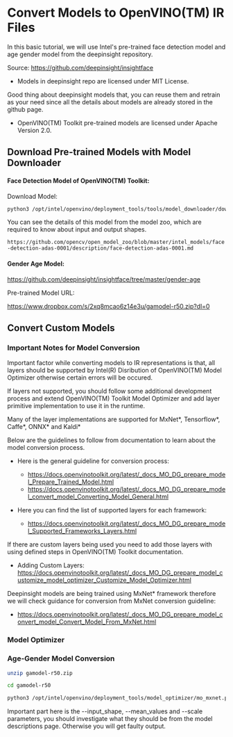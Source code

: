 # Convert Models to OpenVINO(TM) IR Files

In this basic tutorial, we will use Intel's pre-trained face detection model and age gender model from the deepinsight repository.
 
Source: https://github.com/deepinsight/insightface

- Models in deepinsight repo are licensed under MIT License.

Good thing about deepinsight models that, you can reuse them and retrain as your need since all the details about models are already stored in the github page.

- OpenVINO(TM) Toolkit pre-trained models are licensed under Apache Version 2.0.

## Download Pre-trained Models with Model Downloader

#### Face Detection Model of OpenVINO(TM) Toolkit:

Download Model:

```bash
python3 /opt/intel/openvino/deployment_tools/tools/model_downloader/downloader.py --name face-detection-adas-0001 -o /home/intel/openvino_models/
```

You can see the details of this model from the model zoo, which are required to know about input and output shapes.

`https://github.com/opencv/open_model_zoo/blob/master/intel_models/face-detection-adas-0001/description/face-detection-adas-0001.md`

#### Gender Age Model:

https://github.com/deepinsight/insightface/tree/master/gender-age

Pre-trained Model URL:

https://www.dropbox.com/s/2xq8mcao6z14e3u/gamodel-r50.zip?dl=0

## Convert Custom Models 

### Important Notes for Model Conversion

Important factor while converting models to IR representations is that, all layers should be supported by Intel(R) Disribution of OpenVINO(TM) Model Optimizer otherwise certain errors will be occured.

If layers not supported, you should follow some additional development process and extend OpenVINO(TM) Toolkit Model Optimizer and add layer primitive implementation to use it in the runtime.

Many of the layer implementations are supported for MxNet*, Tensorflow*, Caffe*, ONNX* and Kaldi* 

Below are the guidelines to follow from documentation to learn about the model conversion process.

- Here is the general guideline for conversion process:

    - https://docs.openvinotoolkit.org/latest/_docs_MO_DG_prepare_model_Prepare_Trained_Model.html
    - https://docs.openvinotoolkit.org/latest/_docs_MO_DG_prepare_model_convert_model_Converting_Model_General.html

- Here you can find the list of supported layers for each framework:

    - https://docs.openvinotoolkit.org/latest/_docs_MO_DG_prepare_model_Supported_Frameworks_Layers.html

If there are custom layers being used you need to add those layers with using defined steps in OpenVINO(TM) Toolkit documentation.

- Adding Custom Layers: https://docs.openvinotoolkit.org/latest/_docs_MO_DG_prepare_model_customize_model_optimizer_Customize_Model_Optimizer.html

Deepinsight models are being trained using MxNet* framework therefore we will check guidance for conversion from MxNet conversion guideline:

- https://docs.openvinotoolkit.org/latest/_docs_MO_DG_prepare_model_convert_model_Convert_Model_From_MxNet.html

### Model Optimizer

### Age-Gender Model Conversion

```bash
unzip gamodel-r50.zip

cd gamodel-r50

python3 /opt/intel/openvino/deployment_tools/model_optimizer/mo_mxnet.py --input_model model-0000.params --input_shape [1,3,112,112] --output_dir FP32 --data_type FP32 --scale 0.0399 --mean_values [127.5,127.5,127.5]

```

Important part here is the --input_shape, --mean_values and --scale parameters, you should investigate what they should be from the model descriptions page. Otherwise you will get faulty output.
